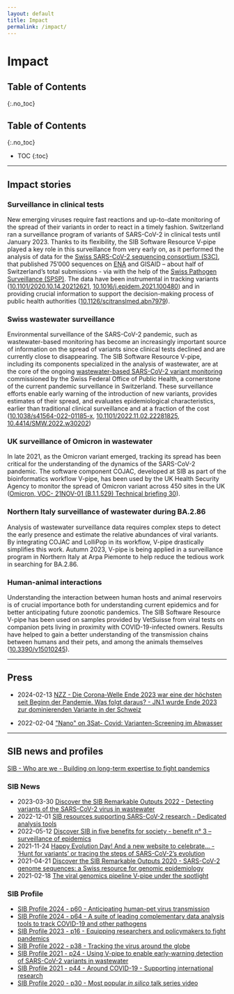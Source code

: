 ```yaml
---
layout: default
title: Impact
permalink: /impact/
---
```


# Impact

## Table of Contents
{:.no_toc}

## Table of Contents
{:.no_toc}

* TOC
{:toc}

---

## Impact stories


### Surveillance in clinical tests

New emerging viruses require fast reactions and up-to-date monitoring of the spread of their variants in order to react in a timely fashion. Switzerland ran a surveillance program of variants of SARS-CoV-2 in clinical tests until January 2023.
Thanks to its flexibility, the SIB Software Resource V-pipe played a key role in this surveillance from very early on, as it performed the analysis of data for the [Swiss SARS-CoV-2 sequencing consortium (S3C)](https://bsse.ethz.ch/cevo/research/sars-cov-2/swiss-sars-cov-2-sequencing-consortium.html), that published 75’000 sequences on [ENA](https://www.ebi.ac.uk/ena/browser/view/PRJEB43828) and GISAID – about half of Switzerland’s total submissions - via with the help of the [Swiss Patho­gen Sur­veil­lance (SPSP)](https://spsp.ch/).
The data have been instrumental in tracking variants ([10.1101/2020.10.14.20212621](https://doi.org/10.1101/2020.10.14.20212621), [10.1016/j.epidem.2021.100480](https://doi.org/10.1016/j.epidem.2021.100480))
and in providing crucial information to support the decision-making process of public health authorities ([10.1126/scitranslmed.abn7979](https://doi.org/10.1126/scitranslmed.abn7979)).


### Swiss wastewater surveillance

Environmental surveillance of the SARS-CoV-2 pandemic, such as wastewater-based monitoring has become an increasingly important source of information on the spread of variants since clinical tests declined and are currently close to disappearing.
The SIB Software Resource V-pipe, including its components specialized in the analysis of wastewater, are at the core of the ongoing [wastewater-based SARS-CoV-2 variant monitoring](https://cov-spectrum.org/story/wastewater-in-switzerland) commissioned by the Swiss Federal Office of Public Health, a cornerstone of the current pandemic surveillance in Switzerland.
These surveillance efforts enable early warning of the introduction of new variants, provides estimates of their spread, and evaluates epidemiological characteristics, earlier than traditional clinical surveillance and at a fraction of the cost
([10.1038/s41564-022-01185-x](https://doi.org/10.1038/s41564-022-01185-x), [10.1101/2022.11.02.22281825](https://doi.org/10.1101/2022.11.02.22281825), [10.4414/SMW.2022.w30202](https://doi.org/10.4414/SMW.2022.w30202))


### UK surveillance of Omicron in wastewater

In late 2021, as the Omicron variant emerged, tracking its spread has been critical for the understanding of the dynamics of the SARS-CoV-2 pandemic.
The software component COJAC, developed at SIB as part of the bioinformatics workflow V-pipe, has been used by the UK Health Security Agency to monitor the spread of Omicron variant across 450 sites in the UK
([Omicron, VOC- 21NOV-01 (B.1.1.529) Technical briefing 30](https://assets.publishing.service.gov.uk/government/uploads/system/uploads/attachment_data/file/1038404/Technical_Briefing_30.pdf)).



### Northern Italy surveillance of wastewater during BA.2.86

Analysis of wastewater surveillance data requires complex steps to detect the early presence and estimate the relative abundances of viral variants.
By integrating COJAC and LolliPop in its workflow, V-pipe drastically simplifies this work.
Autumn 2023, V-pipe is being applied in a surveillance program in Northern Italy at Arpa Piemonte to help reduce the tedious work in searching for BA.2.86.


### Human-animal interactions

Understanding the interaction between human hosts and animal reservoirs is of crucial importance both for understanding current epidemics and for better anticipating future zoonotic pandemics.
The SIB Software Resource V-pipe has been used on samples provided by VetSuisse from viral tests on companion pets living in proximity with COVID-19-infected owners.
Results have helped to gain a better understanding of the transmission chains between humans and their pets, and among the animals themselves ([10.3390/v15010245](https://doi.org/10.3390/v15010245)).


---

## Press

- 2024-02-13 [NZZ -  Die Corona-Welle Ende 2023 war eine der höchsten seit Beginn der Pandemie. Was folgt daraus? - JN.1 wurde Ende 2023 zur dominierenden Variante in der Schweiz](https://www.nzz.ch/wissenschaft/corona-in-der-schweiz-und-deutschland-warum-es-ende-2023-so-viele-faelle-gab-ld.1776942#datawrapper-chart-M7P5m)
<!--- https://www.eawag.ch/en/department/sww/projects/sars-cov2-in-wastewater/ -->
- 2022-02-04  ["Nano" on 3Sat- Covid: Varianten-Screening im Abwasser](https://www.3sat.de/wissen/nano/220204-abwasser-nano-106.html)

---

## SIB news and profiles

[SIB - Who are we - Building on long-term expertise to fight pandemics](https://www.sib.swiss/about/who-we-are#our-history)

### SIB News

- 2023-03-30 [Discover the SIB Remarkable Outputs 2022 - Detecting variants of the SARS-CoV-2 virus in wastewater](https://www.sib.swiss/news/discover-the-sib-remarkable-outputs-2022#detecting-variants-of-the-sars-cov-2-virus-in-wastewater)
- 2022-12-01 [SIB resources supporting SARS-CoV-2 research - Dedicated analysis tools](https://www.sib.swiss/news/sib-resources-supporting-sars-cov-2-research#dedicated-analysis-tools)
- 2022-05-12 [Discover SIB in five benefits for society - benefit n° 3 – surveillance of epidemics](https://www.sib.swiss/about/our-impact#equipping-switzerland-to-deal-with-epidemics)
- 2021-11-24 [Happy Evolution Day! And a new website to celebrate… - ‘Hunt for variants’ or tracing the steps of SARS-CoV-2’s evolution](https://www.sib.swiss/news/happy-evolution-day-and-new-website-celebrate#-hunt-for-variants-or-tracing-the-steps-of-sars-cov-2-s-evolution)
- 2021-04-21 [Discover the SIB Remarkable Outputs 2020 - SARS-CoV-2 genome sequences: a Swiss resource for genomic epidemiology](https://www.sib.swiss/news/discover-the-sib-remarkable-outputs-2020#sars-cov-2-genome-sequences-a-swiss-resource-for-genomic-epidemiology)
- 2021-02-18 [The viral genomics pipeline V-pipe under the spotlight](https://www.sib.swiss/news/the-viral-genomics-pipeline-v-pipe-under-the-spotlight)

### SIB Profile

- [SIB Profile 2024 - p60 - Anticipating human-pet virus transmission](https://issuu.com/sibswissinstituteofbioinformatics/docs/sib_profile_2024_web/60)
- [SIB Profile 2024 - p64 - A suite of leading complementary data analysis tools to track COVID-19 and other pathogens](https://issuu.com/sibswissinstituteofbioinformatics/docs/sib_profile_2024_web/64)
- [SIB Profile 2023 - p16 - Equipping researchers and policymakers to fight pandemics](https://issuu.com/sibswissinstituteofbioinformatics/docs/sib_profile_2023/16)
- [SIB Profile 2022 - p38 - Tracking the virus around the globe](https://issuu.com/sibswissinstituteofbioinformatics/docs/sib_profile_2022_web/38)
- [SIB Profile 2021 - p24 - Using V-pipe to enable early-warning detection of SARS-CoV-2 variants in wastewater](https://issuu.com/sibswissinstituteofbioinformatics/docs/profile2021/24)
- [SIB Profile 2021 - p44 - Around COVID-19 - Supporting international research](https://issuu.com/sibswissinstituteofbioinformatics/docs/profile2021/44)
- [SIB Profile 2020 - p30 - Most popular _in silico_ talk series video](https://issuu.com/sibswissinstituteofbioinformatics/docs/sib_profile2020_144dpi/30)

